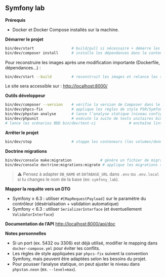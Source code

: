 ## Symfony lab 

**Prérequis**

* Docker et Docker Compose installés sur la machine.

**Démarrer le projet**

```bash
bin/dev/start                 # build/pull si nécessaire + démarre les conteneurs
bin/dev/composer install      # installe les dépendances dans le conteneur PHP
```

Pour reconstruire les images après une modification importante (Dockerfile, dépendances…) :

```bash
bin/dev/start --build         # reconstruit les images et relance les services
```

Le site sera accessible sur : [http://localhost:8000/](http://localhost:8000/)

**Outils développeur**

```bash
bin/dev/composer --version    # vérifie la version de Composer dans le conteneur
bin/dev/phpcs-fix             # applique les règles de style PSR/Symfony (PHP CS Fixer)
bin/dev/phpstan analyse       # lance l’analyse statique (niveau configuré dans phpstan.neon, ex. --level=max)
bin/dev/phpunit               # exécute la suite de tests unitaires bin/dev/behat                 
# lance les scénarios BDD bin/dev/test-ci               # enchaîne linters + tests comme en CI
```

**Arrêter le projet**

```bash
bin/dev/stop                  # stoppe les conteneurs (les volumes/données sont conservés)
```

**Doctrine migrations**

```bash
bin/dev/console make:migration             # génère un fichier de migration dans migrations/
bin/dev/console doctrine:migrations:migrate # applique les migrations sur la base DATABASE_URL
```

> ⚠️ Pensez à adapter `DB_NAME` et `DATABASE_URL` dans `.env` ou `.env.local` si tu changes le nom de la base (ex: `symfony_lab`).

**Mapper la requête vers un DTO**

* Symfony ≥ 6.3 : utiliser `#[MapRequestPayload]` sur le paramètre du contrôleur (désérialisation + validation automatique)
* Symfony < 6.3 : utiliser `SerializerInterface` (et éventuellement `ValidatorInterface`)

**Documentation de l’API**
[http://localhost:8000/api/doc](http://localhost:8000/api/doc)

**Notes personnelles**

* Si un port (ex. 5432 ou 3306) est déjà utilisé, modifier le mapping dans `docker-compose.yml` pour éviter les conflits.
* Les règles de style appliquées par `phpcs-fix` suivent la convention Symfony, mais peuvent être adaptées selon les besoins du projet.
* Pour pousser l’analyse statique, on peut ajuster le niveau dans `phpstan.neon` (ex. `--level=max`).
